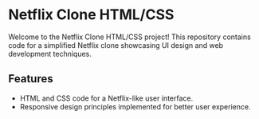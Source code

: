 # Netflix Clone HTML/CSS

Welcome to the Netflix Clone HTML/CSS project! This repository contains code for a simplified Netflix clone showcasing UI design and web development techniques.

## Features

- HTML and CSS code for a Netflix-like user interface.
- Responsive design principles implemented for better user experience.

